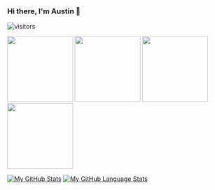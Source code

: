 ### Hi there, I'm Austin 👋
![visitors](https://visitor-badge.glitch.me/badge?page_id=page.id)

<img src="https://github.com/austinstiffler/Test/blob/main/subs.jpg" width=150>
<img src="https://github.com/austinstiffler/Test/blob/main/sec%2B.png" width=150>
<img src="https://github.com/austinstiffler/Test/blob/main/a%2B.png" width=150>
<img src="https://github.com/austinstiffler/Test/blob/main/azfundamentals.png" width=150>

[![My GitHub Stats](https://github-readme-stats.vercel.app/api/?username=austinstiffler&count_private=true&theme=tokyonight&showicons=true)]()
[![My GitHub Language Stats](https://github-readme-stats.vercel.app/api/top-langs/?username=austinstiffler&langs_count=5&theme=tokyonight)]()
<!--
**austinstiffler/austinstiffler** is a ✨ _special_ ✨ repository because its `README.md` (this file) appears on your GitHub profile.

Here are some ideas to get you started:

- 🔭 I’m currently working on ...
- 🌱 I’m currently learning ...
- 👯 I’m looking to collaborate on ...
- 🤔 I’m looking for help with ...
- 💬 Ask me about ...
- 📫 How to reach me: ...
- 😄 Pronouns: ...
- ⚡ Fun fact: ...
-->

